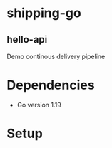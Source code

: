 # shipping-go

## hello-api
Demo continous delivery pipeline

# Dependencies

- Go version 1.19

# Setup